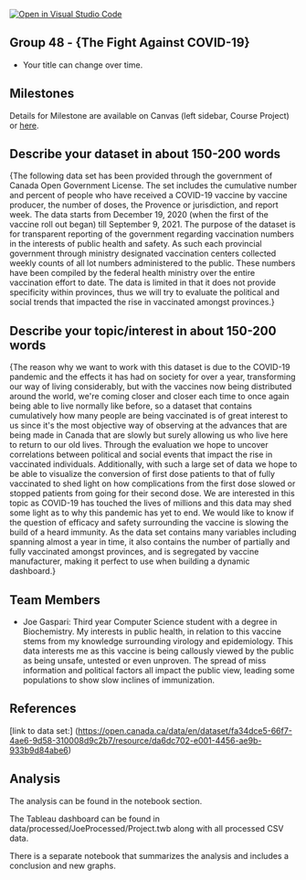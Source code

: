 [![Open in Visual Studio Code](https://classroom.github.com/assets/open-in-vscode-f059dc9a6f8d3a56e377f745f24479a46679e63a5d9fe6f495e02850cd0d8118.svg)](https://classroom.github.com/online_ide?assignment_repo_id=464627&assignment_repo_type=GroupAssignmentRepo)

## Group 48 - {The Fight Against COVID-19}

- Your title can change over time.

## Milestones

Details for Milestone are available on Canvas (left sidebar, Course Project) or [here](https://firas.moosvi.com/courses/data301/project/milestone01.html).

## Describe your dataset in about 150-200 words

{The following data set has been provided through the government of Canada Open Government License. The set includes the cumulative number and percent of people who have received a COVID-19 vaccine by vaccine producer, the number of doses, the Provence or jurisdiction, and report week. The data starts from December 19, 2020 (when the first of the vaccine roll out began) till September 9, 2021. The purpose of the dataset is for transparent reporting of the government regarding vaccination numbers in the interests of public health and safety. As such each provincial government through ministry designated vaccination centers collected weekly counts of all lot numbers administered to the public. These numbers have been compiled by the federal health ministry over the entire vaccination effort to date. The data is limited in that it does not provide specificity within provinces, thus we will try to evaluate the political and social trends that impacted the rise in vaccinated amongst provinces.}
## Describe your topic/interest in about 150-200 words
{The reason why we want to work with this dataset is due to the COVID-19 pandemic and the effects it has had on society for over a year, transforming our way of living considerably, but with the vaccines now being distributed around the world, we're coming closer and closer each time to once again being able to live normally like before, so a dataset that contains cumulatively how many people are being vaccinated is of great interest to us since it's the most objective way of observing at the advances that are being made in Canada that are slowly but surely allowing us who live here to return to our old lives. Through the evaluation we hope to uncover correlations between political and social events that impact the rise in vaccinated individuals. Additionally, with such a large set of data we hope to be able to visualize the conversion of first dose patients to that of fully vaccinated to shed light on how complications from the first dose slowed or stopped patients from going for their second dose. We are interested in this topic as COVID-19 has touched the lives of millions and this data may shed some light as to why this pandemic has yet to end. We would like to know if the question of efficacy and safety surrounding the vaccine is slowing the build of a heard immunity. As the data set contains many variables including spanning almost a year in time, it also contains the number of partially and fully vaccinated amongst provinces, and is segregated by vaccine manufacturer, making it perfect to use when building a dynamic dashboard.}

## Team Members

- Joe Gaspari: Third year Computer Science student with a degree in Biochemistry. My interests in public health, in relation to this vaccine stems from my knowledge surrounding virology and epidemiology. This data interests me as this vaccine is being callously viewed by the public as being unsafe, untested or even unproven. The spread of miss information and political factors all impact the public view, leading some populations to show slow inclines of immunization.


## References

[link to data set:] (https://open.canada.ca/data/en/dataset/fa34dce5-66f7-4ae6-9d58-310008d9c2b7/resource/da6dc702-e001-4456-ae9b-933b9d84abe6)

## Analysis 

The analysis can be found in the notebook section.

The Tableau dashboard can be found in data/processed/JoeProcessed/Project.twb along with all processed CSV data. 

There is a separate notebook that summarizes the analysis and includes a conclusion and new graphs.

